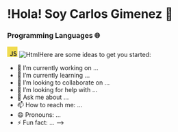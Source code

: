 # !Hola! Soy Carlos Gimenez 👋

### Programming Languages 🌐
<img src="https://raw.githubusercontent.com/github/explore/80688e429a7d4ef2fca1e82350fe8e3517d3494d/topics/javascript/javascript.png" alt="JavasScript" width="24">
<img src="https://images.vexels.com/media/users/3/166383/isolated/preview/6024bc5746d7436c727825dc4fc23c22-icono-de-lenguaje-de-programacion-html.png" alt="Html"
<!--
**gimenez1989/gimenez1989** is a ✨ _special_ ✨ repository because its `README.md` (this file) appears on your GitHub profile.

Here are some ideas to get you started:

- 🔭 I’m currently working on ...
- 🌱 I’m currently learning ...
- 👯 I’m looking to collaborate on ...
- 🤔 I’m looking for help with ...
- 💬 Ask me about ...
- 📫 How to reach me: ...
- 😄 Pronouns: ...
- ⚡ Fun fact: ...
-->
